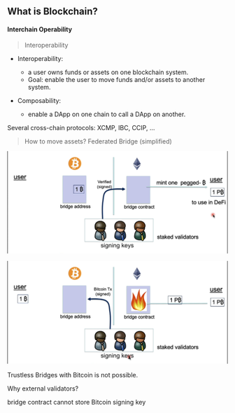## What is Blockchain?

#### Interchain Operability

> Interoperability

- Interoperability:
    - a user owns funds or assets on one blockchain system.
    - Goal: enable the user to move funds and/or assets to another system.

- Composability:
    - enable a DApp on one chain to call a DApp on another.


Several cross-chain protocols: XCMP, IBC, CCIP, ...

> How to move assets? Federated Bridge (simplified)

![alt text](image-14.png)

![alt text](image-15.png)

Trustless Bridges with Bitcoin is not possible.

Why external validators?

bridge contract cannot store Bitcoin signing key